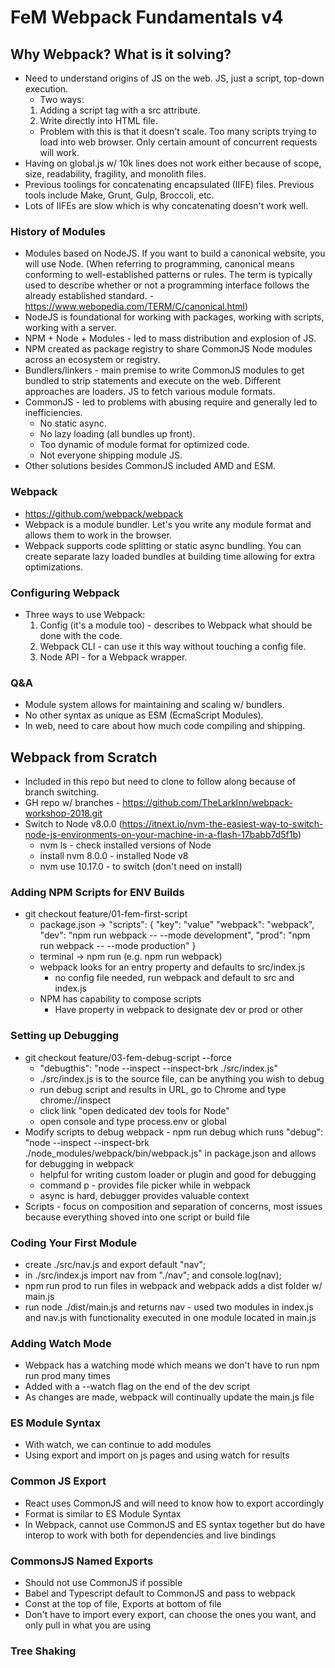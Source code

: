 # FeM Webpack Fundamentals v4

## Why Webpack? What is it solving?
- Need to understand origins of JS on the web. JS, just a script, top-down execution.
    - Two ways:
    1. Adding a script tag with a src attribute. <script src=""></script>
    2. Write directly into HTML file.
    * Problem with this is that it doesn't scale. Too many scripts trying to load into web browser. Only certain amount of concurrent requests will work.
- Having on global.js w/ 10k lines does not work either because of scope, size, readability, fragility, and monolith files.
- Previous toolings for concatenating encapsulated (IIFE) files. Previous tools include Make, Grunt, Gulp, Broccoli, etc.
- Lots of IIFEs are slow which is why concatenating doesn't work well.

### History of Modules
- Modules based on NodeJS. If you want to build a canonical website, you will use Node.
(When referring to programming, canonical means conforming to well-established patterns or rules. The term is typically used to describe whether or not a programming interface follows the already established standard. - https://www.webopedia.com/TERM/C/canonical.html)
- NodeJS is foundational for working with packages, working with scripts, working with a server.
- NPM + Node + Modules - led to mass distribution and explosion of JS.
- NPM created as package registry to share CommonJS Node modules across an ecosystem or registry.
- Bundlers/linkers - main premise to write CommonJS modules to get bundled to strip statements and execute on the web. Different approaches are loaders. JS to fetch various module formats.
- CommonJS - led to problems with abusing require and generally led to inefficiencies.
    - No static async.
    - No lazy loading (all bundles up front).
    - Too dynamic of module format for optimized code.
    - Not everyone shipping module JS.
- Other solutions besides CommonJS included AMD and ESM.

### Webpack
- https://github.com/webpack/webpack
- Webpack is a module bundler. Let's you write any module format and allows them to work in the browser.
- Webpack supports code splitting or static async bundling. You can create separate lazy loaded bundles at building time allowing for extra optimizations.

### Configuring Webpack
- Three ways to use Webpack:
    1. Config (it's a module too) - describes to Webpack what should be done with the code.
    2. Webpack CLI - can use it this way without touching a config file.
    3. Node API - for a Webpack wrapper. 

### Q&A
- Module system allows for maintaining and scaling w/ bundlers.
- No other syntax as unique as ESM (EcmaScript Modules).
- In web, need to care about how much code compiling and shipping.

## Webpack from Scratch
- Included in this repo but need to clone to follow along because of branch switching.
- GH repo w/ branches - https://github.com/TheLarkInn/webpack-workshop-2018.git
- Switch to Node v8.0.0 (https://itnext.io/nvm-the-easiest-way-to-switch-node-js-environments-on-your-machine-in-a-flash-17babb7d5f1b)
    - nvm ls - check installed versions of Node
    - install nvm 8.0.0 - installed Node v8
    - nvm use 10.17.0 - to switch (don't need on install)

### Adding NPM Scripts for ENV Builds
- git checkout feature/01-fem-first-script
    - package.json -> "scripts": { 
        "key": "value"
        "webpack": "webpack",
        "dev": "npm run webpack -- --mode development",
        "prod": "npm run webpack -- --mode production"
        } 
    - terminal -> npm run <name-of-that-script> (e.g. npm run webpack)
    - webpack looks for an entry property and defaults to src/index.js
        - no config file needed, run webpack and default to src and index.js
    - NPM has capability to compose scripts
        - Have property in webpack to designate dev or prod or other

### Setting up Debugging
- git checkout feature/03-fem-debug-script --force
    - "debugthis": "node --inspect --inspect-brk ./src/index.js"
    - ./src/index.js is to the source file, can be anything you wish to debug
    - run debug script and results in URL, go to Chrome and type chrome://inspect
    - click link "open dedicated dev tools for Node"
    - open console and type process.env or global
- Modify scripts to debug webpack - npm run debug which runs "debug": "node --inspect       --inspect-brk ./node_modules/webpack/bin/webpack.js" in package.json and allows for debugging in webpack
    - helpful for writing custom loader or plugin and good for debugging
    - command p - provides file picker while in webpack
    - async is hard, debugger provides valuable context
- Scripts - focus on composition and separation of concerns, most issues because everything shoved into one script or build file

### Coding Your First Module
- create ./src/nav.js and export default "nav";
- in ./src/index.js import nav from "./nav"; and console.log(nav);
- npm run prod to run files in webpack and webpack adds a dist folder w/ main.js
- run node ./dist/main.js and returns nav - used two modules in index.js and nav.js with functionality executed in one module located in main.js

### Adding Watch Mode
- Webpack has a watching mode which means we don't have to run npm run prod many times
- Added with a --watch flag on the end of the dev script
- As changes are made, webpack will continually update the main.js file

### ES Module Syntax
- With watch, we can continue to add modules
- Using export and import on js pages and using watch for results

### Common JS Export
- React uses CommonJS and will need to know how to export accordingly
- Format is similar to ES Module Syntax
- In Webpack, cannot use CommonJS and ES syntax together but do have interop to work with both for dependencies and live bindings

### CommonsJS Named Exports
- Should not use CommonJS if possible
- Babel and Typescript default to CommonJS and pass to webpack
- Const at the top of file, Exports at bottom of file
- Don't have to import every export, can choose the ones you want, and only pull in what you are using

### Tree Shaking



